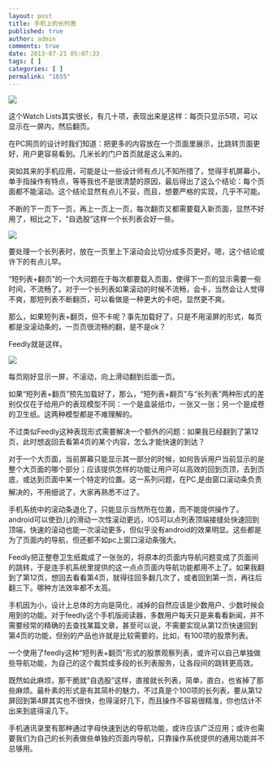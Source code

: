 ```yaml
---
layout: post
title: 手机上的长列表
published: true
author: admin
comments: true
date: 2013-07-21 05:07:33
tags: [ ]
categories: [ ]
permalink: "1655"
---
```

![][1]
  
这个Watch Lists其实很长，有几十项，表现出来是这样：每页只显示5项，可以显示在一屏内，然后翻页。
  
在PC网页的设计时我们知道：把更多的内容放在一个页面里展示，比跳转页面更好，用户更容易看到。几米长的门户首页就是这么来的。
  
突如其来的手机应用，可能是让一些设计师有点儿不知所措了，觉得手机屏幕小，单手指操作有特点，等等我也不是很清楚的原因，最后得出了这么个结论：每个页面都不能滚动。这个结论显然有点儿不妥，而且，想要严格的实现，几乎不可能。
  
不断的下一页下一页，再上一页上一页，每次翻页又都需要载入新页面，显然不好用了，相比之下，“自选股”这样一个长列表会好一些。
  
![][2]
  
要处理一个长列表时，放在一页里上下滚动会比切分成多页更好。嗯，这个结论或许下的有点儿早。

“短列表+翻页”的一个大问题在于每次都要载入页面，使得下一页的显示需要一些时间，不流畅了。对于一个长列表如果滚动的时候不流畅，会卡，当然会让人觉得不爽，那短列表不断翻页，可以看做是一种更大的卡吧，显然更不爽。
  
那么，如果短列表+翻页，但不卡呢？事先加载好了，只是不用滚屏的形式，每页都是没滚动条的，一页页很流畅的翻，是不是ok？
  
Feedly就是这样。
  
![][3]
  
每页刚好显示一屏，不滚动，向上滑动翻到后面一页。
  
如果“短列表+翻页”预先加载好了，那么，“短列表+翻页”与“长列表”两种形式的差别仅仅在于给用户的表现模型不同：一个是盒装纸巾，一张又一张；另一个是成卷的卫生纸。这两种模型都是不难理解的。

不过类似Feedly这种表现形式需要解决一个额外的问题：如果我已经翻到了第12页，此时想返回去看第4页的某个内容，怎么才能快速的到达？
  
对于一个大页面，当前屏幕只能显示其一部分的时候，如何告诉用户当前显示的是整个大页面的哪个部分；应该提供怎样的功能让用户可以高效的回到页顶，去到页底，或达到页面中某一个特定的位置。这一系列问题，在PC¸是由窗口滚动条负责解决的，不用细说了，大家再熟悉不过了。
  
手机系统中的滚动条退化了，只能显示当然所在位置，而不能提供操作了。android可以使劲儿的滑动一次性滚动更远，IOS可以点列表顶端接缝处快速回到顶端，快速的滚动也能一次滚动更多，但似乎没有android的效果明显。这些都是为了页面内的导航，但还都不如pc上窗口滚动条强大。
  
Feedly把正整卷卫生纸裁成了一张张的，将原本的页面内导航问题变成了页面间的跳转，于是连手机系统里提供的这一点点页面内导航功能都用不上了。如果我翻到了第12页，想回去看看第4页，就得往回多翻几次了，或者回到第一页，再往后翻三下。哪种方法效率都不太高。
  
手机因为小，设计上总体的方向是简化，减掉的自然应该是少数用户、少数时候会用到的功能。对于feedly这个手机版阅读器，多数用户每天只是来看看新闻，并不需要经常的精确的去查找某篇文章，甚至可以说，不需要实现从第12页快速回到第4页的功能，但别的产品也许就是比较需要的，比如，有100项的股票列表。
  
一个使用了feedly这种“短列表+翻页”形式的股票观察列表，或许可以自己单独做些导航功能，为自己的这个裁剪成多段的长列表服务，让各段间的跳转更高效。

既然如此麻烦，那干脆就“自选股”这样，直接就长列表，简单，直白，也省掉了那些麻烦。最朴素的形式是有其简朴的魅力，不过真是个100项的长列表，要从第12屏回到第4屏其实也不很快，也得滚好几下，而且操作不容易很精准，你也估计不出来到底得滚几下。
  
手机通讯录里有那种通过字母快速到达的导航功能，或许应该广泛应用；或许也需要我们为自己的长列表做些单独的页面内导航，只靠操作系统提供的通用功能并不总够用。

 [1]: http://yongz.com/yz/wp-content/uploads/2014/04/8bec9b10877d5d7fd7c0fb6e6a631357.gif
 [2]: http://yongz.com/yz/wp-content/uploads/2014/04/053f44a4b9757550e5950c42c7ed6054.gif
 [3]: http://yongz.com/yz/wp-content/uploads/2014/04/08a2cadc5a01de255ac12eb96c5732b5.gif